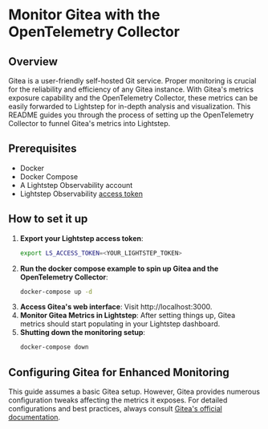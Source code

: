 # Monitor Gitea with the OpenTelemetry Collector

## Overview

Gitea is a user-friendly self-hosted Git service. Proper monitoring is crucial for the reliability and efficiency of any Gitea instance. With Gitea's metrics exposure capability and the OpenTelemetry Collector, these metrics can be easily forwarded to Lightstep for in-depth analysis and visualization. This README guides you through the process of setting up the OpenTelemetry Collector to funnel Gitea's metrics into Lightstep.

## Prerequisites

* Docker
* Docker Compose
* A Lightstep Observability account
* Lightstep Observability [access token][ls-docs-access-token]

## How to set it up

1. **Export your Lightstep access token**:
    ```bash
    export LS_ACCESS_TOKEN=<YOUR_LIGHTSTEP_TOKEN>
    ```
2. **Run the docker compose example to spin up Gitea and the OpenTelemetry Collector**:
    ```bash
    docker-compose up -d
    ```
3. **Access Gitea's web interface**: Visit http://localhost:3000.
4. **Monitor Gitea Metrics in Lightstep**: After setting things up, Gitea metrics should start populating in your Lightstep dashboard.
5. **Shutting down the monitoring setup**:
    ```bash
    docker-compose down
    ```


## Configuring Gitea for Enhanced Monitoring

This guide assumes a basic Gitea setup. However, Gitea provides numerous configuration tweaks affecting the metrics it exposes. For detailed configurations and best practices, always consult [Gitea's official documentation][gitea-docs].

[ls-docs-access-token]: https://docs.lightstep.com/docs/create-and-manage-access-tokens
[gitea-docs]: https://docs.gitea.com/